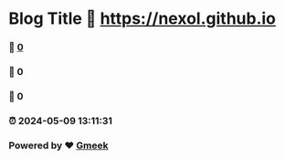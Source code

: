 # Blog Title :link: https://nexol.github.io 
### :page_facing_up: [0](https://nexol.github.io/tag.html) 
### :speech_balloon: 0 
### :hibiscus: 0 
### :alarm_clock: 2024-05-09 13:11:31 
### Powered by :heart: [Gmeek](https://github.com/Meekdai/Gmeek)
